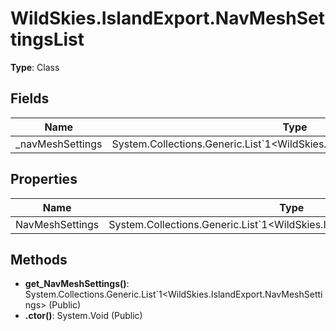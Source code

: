 ﻿# WildSkies.IslandExport.NavMeshSettingsList

**Type**: Class

## Fields

| Name | Type | Access |
|------|------|--------|
| _navMeshSettings | System.Collections.Generic.List`1<WildSkies.IslandExport.NavMeshSettings> | Private |

## Properties

| Name | Type | Access |
|------|------|--------|
| NavMeshSettings | System.Collections.Generic.List`1<WildSkies.IslandExport.NavMeshSettings> | Public |

## Methods

- **get_NavMeshSettings()**: System.Collections.Generic.List`1<WildSkies.IslandExport.NavMeshSettings> (Public)
- **.ctor()**: System.Void (Public)

